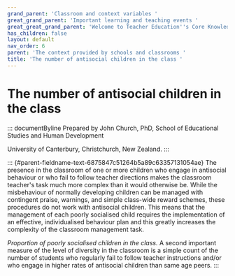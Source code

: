 ```yaml
---
grand_parent: 'Classroom and context variables '
great_grand_parent: 'Important learning and teaching events '
great_great_grand_parent: 'Welcome to Teacher Education''s Core Knowledge and Skills.'
has_children: false
layout: default
nav_order: 6
parent: 'The context provided by schools and classrooms '
title: 'The number of antisocial children in the class '
---
```

# The number of antisocial children in the class 


::: documentByline
Prepared by John Church, PhD, School of Educational Studies and Human
Development

University of Canterbury, Christchurch, New Zealand.
:::

::: {#parent-fieldname-text-6875847c51264b5a89c63357131054ae}
The presence in the classroom of one or more children who engage in
antisocial behaviour or who fail to follow teacher directions makes the
classroom teacher's task much more complex than it would otherwise be.
While the misbehaviour of normally developing children can be managed
with contingent praise, warnings, and simple class-wide reward schemes,
these procedures do not work with antisocial children. This means that
the management of each poorly socialised child requires the
implementation of an effective, individualised behaviour plan and this
greatly increases the complexity of the classroom management task.

*Proportion of poorly socialised children in the class.* A second
important measure of the level of diversity in the classroom is a simple
count of the number of students who regularly fail to follow teacher
instructions and/or who engage in higher rates of antisocial children
than same age peers.
:::
